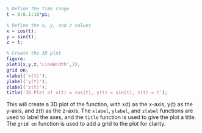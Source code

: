 ```matlab
% Define the time range
t = 0:0.1:10*pi;

% Define the x, y, and z values
x = cos(t);
y = sin(t);
z = t;

% Create the 3D plot
figure;
plot3(x,y,z,'LineWidth',2);
grid on;
xlabel('x(t)');
ylabel('y(t)');
zlabel('z(t)');
title('3D Plot of x(t) = cos(t), y(t) = sin(t), z(t) = t');

```

This will create a 3D plot of the function, with x(t) as the x-axis, y(t) as the y-axis, and z(t) as the z-axis. The `xlabel`, `ylabel`, and `zlabel` functions are used to label the axes, and the `title` function is used to give the plot a title. The `grid on` function is used to add a grid to the plot for clarity. 